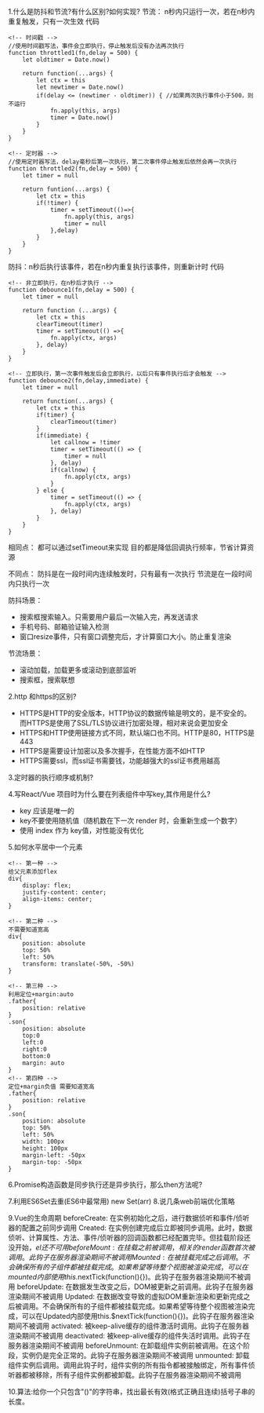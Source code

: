 1.什么是防抖和节流?有什么区别?如何实现?
节流： n秒内只运行一次，若在n秒内重复触发，只有一次生效
代码
````
<!-- 时间戳 -->
//使用时间戳写法，事件会立即执行，停止触发后没有办法再次执行
function throttled1(fn,delay = 500) {
	let oldtimer = Date.now()
	
	return function(...args) {
		let ctx = this
		let newtimer = Date.now()
		if(delay <= (newtimer - oldtimer)) { //如果两次执行事件小于500，则不运行
			fn.apply(this, args)
			timer = Date.now()
		}
	}
}

<!-- 定时器 -->
//使用定时器写法，delay毫秒后第一次执行，第二次事件停止触发后依然会再一次执行
function throttled2(fn,delay = 500) {
	let timer = null
	
	return funtion(...args) {
		let ctx = this
		if(!timer) {
			timer = setTimeout(()=>{
				fn.apply(this, args)
				timer = null
			},delay)
		}
	}
}
````
防抖：n秒后执行该事件，若在n秒内重复执行该事件，则重新计时
代码
```
<!-- 非立即执行，在n秒后才执行 -->
function debounce1(fn,delay = 500) {
	let timer = null
	
	return function (...args) {
		let ctx = this
		clearTimeout(timer)
		timer = setTimeout(() =>{
			fn.apply(ctx, args)
		}, delay)
	}
}

<!-- 立即执行，第一次事件触发后会立即执行，以后只有事件执行后才会触发 -->
function debounce2(fn,delay,immediate) {
	let timer = null
	
	return function(...args) {
		let ctx = this
		if(timer) {
			clearTimeout(timer)
		}
		if(immediate) {
			let callnow = !timer
			timer = setTimeout(() => {
				timer = null
			}, delay)
			if(callnow) {
				fn.apply(ctx, args)
			}
		} else {
			timer = setTimeout(() => {
				fn.apply(ctx, args)
			}, delay)
		}
	}
}
```
相同点：
都可以通过setTimeout来实现
目的都是降低回调执行频率，节省计算资源

不同点：
防抖是在一段时间内连续触发时，只有最有一次执行
节流是在一段时间内只执行一次


防抖场景：
* 搜索框搜索输入。只需要用户最后一次输入完，再发送请求
* 手机号码、邮箱验证输入检测
* 窗口resize事件，只有窗口调整完后，才计算窗口大小。防止重复渲染

节流场景：
* 滚动加载，加载更多或滚动到底部监听
* 搜索框，搜索联想

2.http 和https的区别?
* HTTPS是HTTP的安全版本，HTTP协议的数据传输是明文的，是不安全的。而HTTPS是使用了SSL/TLS协议进行加密处理，相对来说会更加安全
* HTTPS和HTTP使用链接方式不同，默认端口也不同。HTTP是80，HTTPS是443
* HTTPS是需要设计加密以及多次握手，在性能方面不如HTTP
* HTTPS需要ssl，而ssl证书需要钱，功能越强大的ssl证书费用越高

3.定时器的执行顺序或机制?


4.写React/Vue 项目时为什么要在列表组件中写key,其作用是什么?
* key 应该是唯一的
* key不要使用随机值（随机数在下一次 render 时，会重新生成一个数字）
* 使用 index 作为 key值，对性能没有优化

5.如何水平居中一个元素
```
<!-- 第一种 -->
给父元素添加flex
div{
	display: flex;
	justify-content: center;
	align-items: center;
}

<!-- 第二种 -->
不需要知道宽高
div{
	position: absolute
	top: 50%
	left: 50%
	transform: translate(-50%, -50%)
}

<!-- 第三种 -->
利用定位+margin:auto 
.father{
	position: relative
}
.son{
	position: absolute
	top:0
	left:0
	right:0
	bottom:0
	margin: auto
}
<!-- 第四种 -->
定位+margin负值 需要知道宽高
.father{
	position: relative
}
.son{
	position: absolute
	top: 50%
	left: 50%
	width: 100px
	height: 100px
	margin-left: -50px
	margin-top: -50px
}
```

6.Promise构造函数是同步执行还是异步执行，那么then方法呢?

7.利用ES6Set去重(ES6中最常用)
new Set(arr)
8.说几条web前端优化策略

9.Vue的生命周期
beforeCreate: 在实例初始化之后，进行数据侦听和事件/侦听器的配置之前同步调用
Created: 在实例创建完成后立即被同步调用。此时，数据侦听、计算属性、方法、事件/侦听器的回调函数都已经配置完毕。但挂载阶段还没开始，$el还不可用
beforeMount: 在挂载之前被调用，相关的render函数首次被调用。此钩子在服务器渲染期间不被调用
Mounted: 在被挂载完成之后调用。不会确保所有的子组件都被挂载完成。如果希望等待整个视图被渲染完成，可以在mounted内部使用this.$nextTick(function(){})。此钩子在服务器渲染期间不被调用
beforeUpdate: 在数据发生改变之后，DOM被更新之前调用。此钩子在服务器渲染期间不被调用
Updated: 在数据改变导致的虚拟DOM重新渲染和更新完成之后被调用。不会确保所有的子组件都被挂载完成。如果希望等待整个视图被渲染完成，可以在Updated内部使用this.$nextTick(function(){})。此钩子在服务器渲染期间不被调用
activated: 被keep-alive缓存的组件激活时调用。此钩子在服务器渲染期间不被调用
deactivated: 被keep-alive缓存的组件失活时调用。此钩子在服务器渲染期间不被调用
beforeUnmount: 在卸载组件实例前被调用。在这个阶段，实例仍是完全正常的。此钩子在服务器渲染期间不被调用
unmounted: 卸载组件实例后调用。调用此钩子时，组件实例的所有指令都被接触绑定，所有事件侦听器都被移除，所有子组件实例都被卸载。此钩子在服务器渲染期间不被调用

10.算法:给你一个只包含"()"的字符串，找出最长有效(格式正确且连续)括号子串的长度。
